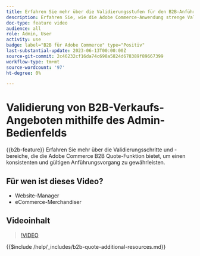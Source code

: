 ```yaml
---
title: Erfahren Sie mehr über die Validierungsstufen für den B2B-Anführungsprozess im Admin Panel
description: Erfahren Sie, wie die Adobe Commerce-Anwendung strenge Validierungsprozesse aufweist.  In diesem Video-Tutorial wird der Validierungsprozess vom Adobe Commerce-Admin-Bedienfeld veranschaulicht, um sicherzustellen, dass das Anführungsverfahren gültig und konsistent ist.
doc-type: feature video
audience: all
role: Admin, User
activity: use
badge: label="B2B für Adobe Commerce" type="Positiv"
last-substantial-update: 2023-06-13T00:00:00Z
source-git-commit: 2c46232cf16da74c698a5824d678389f89667399
workflow-type: tm+mt
source-wordcount: '97'
ht-degree: 0%

---
```


# Validierung von B2B-Verkaufs-Angeboten mithilfe des Admin-Bedienfelds

{{b2b-feature}}
Erfahren Sie mehr über die Validierungsschritte und -bereiche, die die Adobe Commerce B2B Quote-Funktion bietet, um einen konsistenten und gültigen Anführungsvorgang zu gewährleisten.

## Für wen ist dieses Video?

- Website-Manager
- eCommerce-Merchandiser

## Videoinhalt

>[!VIDEO](https://video.tv.adobe.com/v/3420413?learn=on)

{{$include /help/_includes/b2b-quote-additional-resources.md}}
